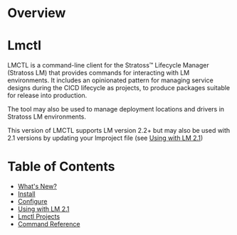 # Overview
# Lmctl

LMCTL is a command-line client for the Stratoss™ Lifecycle Manager (Stratoss LM) that provides commands for interacting with LM environments. It includes an opinionated pattern for managing service designs during the CICD lifecycle as projects, to produce packages suitable for release into production.

The tool may also be used to manage deployment locations and drivers in Stratoss LM environments.

This version of LMCTL supports LM version 2.2+  but may also be used with 2.1 versions by updating your lmproject file (see [Using with LM 2.1](use-with-lm-2.1.md))

# Table of Contents

- [What's New?](./what-is-new.md)
- [Install](./install.md)
- [Configure](./configure.md)
- [Using with LM 2.1](./use-with-lm-2.1.md)
- [Lmctl Projects](./projects/intro.md)
- [Command Reference](./command-reference/index.md)
